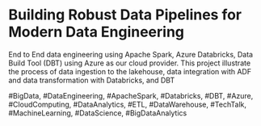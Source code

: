 # Building Robust Data Pipelines for Modern Data Engineering

End to End data engineering using Apache Spark, Azure Databricks, Data Build Tool (DBT) using Azure as our cloud provider. This project illustrate the process of data ingestion to the lakehouse, data integration with ADF and data transformation with Databricks, and DBT

#BigData, #DataEngineering, #ApacheSpark, #Databricks, #DBT, #Azure, #CloudComputing, #DataAnalytics, #ETL, #DataWarehouse, #TechTalk, #MachineLearning, #DataScience, #BigDataAnalytics
